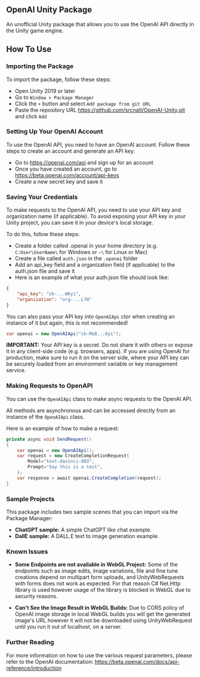 ## OpenAI Unity Package
An unofficial Unity package that allows you to use the OpenAI API directly in the Unity game engine.

## How To Use

### Importing the Package
To import the package, follow these steps:
- Open Unity 2019 or later
- Go to `Window > Package Manager`
- Click the `+` button and select `Add package from git URL`
- Paste the repository URL https://github.com/srcnalt/OpenAI-Unity.git and click `Add`

### Setting Up Your OpenAI Account
To use the OpenAI API, you need to have an OpenAI account. Follow these steps to create an account and generate an API key:

- Go to https://openai.com/api and sign up for an account
- Once you have created an account, go to https://beta.openai.com/account/api-keys
- Create a new secret key and save it

### Saving Your Credentials
To make requests to the OpenAI API, you need to use your API key and organization name (if applicable). To avoid exposing your API key in your Unity project, you can save it in your device's local storage.

To do this, follow these steps:

- Create a folder called .openai in your home directory (e.g. `C:User\UserName\` for Windows or `~\` for Linux or Mac)
- Create a file called `auth.json` in the `.openai` folder
- Add an api_key field and a organization field (if applicable) to the auth.json file and save it
- Here is an example of what your auth.json file should look like:

```json
{
    "api_key": "sk-...W6yi",
    "organization": "org-...L7W"
}
```

You can also pass your API key into `OpenAIApi` ctor when creating an instance of it but again, this is not recommended!

```csharp
var openai = new OpenAIApi("sk-Me8...6yi");
```

**IMPORTANT:** Your API key is a secret. 
Do not share it with others or expose it in any client-side code (e.g. browsers, apps). 
If you are using OpenAI for production, make sure to run it on the server side, where your API key can be securely loaded from an environment variable or key management service.

### Making Requests to OpenAPI
You can use the `OpenAIApi` class to make async requests to the OpenAI API.

All methods are asynchronous and can be accessed directly from an instance of the `OpenAIApi` class.

Here is an example of how to make a request:

```csharp
private async void SendRequest()
{
    var openai = new OpenAIApi();
    var request = new CreateCompletionRequest{
        Model="text-davinci-003",
        Prompt="Say this is a test",
    };
    var response = await openai.CreateCompletion(request);
}
```

### Sample Projects
This package includes two sample scenes that you can import via the Package Manager:

- **ChatGPT sample:** A simple ChatGPT like chat example.
- **DallE sample:** A DALL.E text to image generation example.

### Known Issues
- **Some Endpoints are not available in WebGL Project:** Some of the endpoints such as image edits, image variations, file and fine tune creations depend on multipart form uploads, 
and UnityWebRequests with forms does not work as expected. For that reason C# Net.Http library is used however usage of the
library is blocked in WebGL due to security reasons.

- **Can't See the Image Result in WebGL Builds:** Due to CORS policy of OpenAI image storage in local WebGL builds you will get the generated image's URL however it will not be
downloaded using UnityWebRequest until you run it out of localhost, on a server.

### Further Reading
For more information on how to use the various request parameters, 
please refer to the OpenAI documentation: https://beta.openai.com/docs/api-reference/introduction
